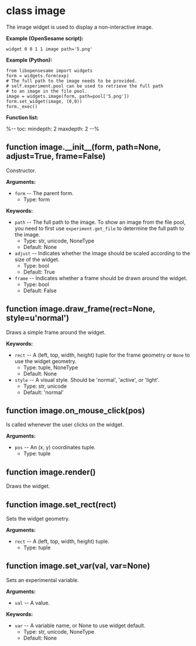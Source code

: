 <div class="ClassDoc YAMLDoc" id="image" markdown="1">

# class __image__

The image widget is used to display a non-interactive image.

__Example (OpenSesame script):__

~~~
widget 0 0 1 1 image path='5.png'
~~~

__Example (Python):__

~~~ {.python}
from libopensesame import widgets
form = widgets.form(exp)
# The full path to the image needs to be provided.
# self.experiment.pool can be used to retrieve the full path
# to an image in the file pool.
image = widgets.image(form, path=pool['5.png'])
form.set_widget(image, (0,0))
form._exec()
~~~

__Function list:__

%--
toc:
        mindepth: 2
        maxdepth: 2
--%

<div class="FunctionDoc YAMLDoc" id="image-__init__" markdown="1">

## function __image\.\_\_init\_\___\(form, path=None, adjust=True, frame=False\)

Constructor.

__Arguments:__

- `form` -- The parent form.
	- Type: form

__Keywords:__

- `path` -- The full path to the image. To show an image from the file pool, you need to first use `experiment.get_file` to determine the full path to the image.
	- Type: str, unicode, NoneType
	- Default: None
- `adjust` -- Indicates whether the image should be scaled according to the size of the widget.
	- Type: bool
	- Default: True
- `frame` -- Indicates whether a frame should be drawn around the widget.
	- Type: bool
	- Default: False

</div>

[image.__init__]: #image-__init__
[__init__]: #image-__init__

<div class="FunctionDoc YAMLDoc" id="image-draw_frame" markdown="1">

## function __image\.draw\_frame__\(rect=None, style=u'normal'\)

Draws a simple frame around the widget.

__Keywords:__

- `rect` -- A (left, top, width, height) tuple for the frame geometry or `None` to use the widget geometry.
	- Type: tuple, NoneType
	- Default: None
- `style` -- A visual style. Should be 'normal', 'active', or 'light'.
	- Type: str, unicode
	- Default: 'normal'

</div>

[image.draw_frame]: #image-draw_frame
[draw_frame]: #image-draw_frame

<div class="FunctionDoc YAMLDoc" id="image-on_mouse_click" markdown="1">

## function __image\.on\_mouse\_click__\(pos\)

Is called whenever the user clicks on the widget.

__Arguments:__

- `pos` -- An (x, y) coordinates tuple.
	- Type: tuple

</div>

[image.on_mouse_click]: #image-on_mouse_click
[on_mouse_click]: #image-on_mouse_click

<div class="FunctionDoc YAMLDoc" id="image-render" markdown="1">

## function __image\.render__\(\)

Draws the widget.

</div>

[image.render]: #image-render
[render]: #image-render

<div class="FunctionDoc YAMLDoc" id="image-set_rect" markdown="1">

## function __image\.set\_rect__\(rect\)

Sets the widget geometry.

__Arguments:__

- `rect` -- A (left, top, width, height) tuple.
	- Type: tuple

</div>

[image.set_rect]: #image-set_rect
[set_rect]: #image-set_rect

<div class="FunctionDoc YAMLDoc" id="image-set_var" markdown="1">

## function __image\.set\_var__\(val, var=None\)

Sets an experimental variable.

__Arguments:__

- `val` -- A value.

__Keywords:__

- `var` -- A variable name, or None to use widget default.
	- Type: str, unicode, NoneType
	- Default: None

</div>

[image.set_var]: #image-set_var
[set_var]: #image-set_var

</div>

[image]: #image

